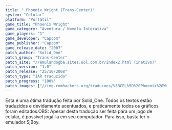 ```yaml
---
title: " Phoenix Wright (Trans-Center)"
system: "Celular"
platform: "Portátil"
game_title: "Phoenix Wright"
game_category: "Aventura / Novela Interativa"
game_players: "1"
game_developer: "Capcom"
game_publisher: "Capcom"
game_release_date: "2007"
patch_author: "Solid_One"
patch_group: "Trans-Center"
patch_site: "//emulandogba.sites.uol.com.br/index2.html (inativo)"
patch_version: "1.0"
patch_release: "25/10/2008"
patch_type: "JAR traduzido"
patch_progress: "100%"
patch_images: ["//img.romhackers.org/traducoes/%5BCEL%5D%20Phoenix%20Wright%20-%20Trans-Center%20-%201.png","//img.romhackers.org/traducoes/%5BCEL%5D%20Phoenix%20Wright%20-%20Trans-Center%20-%202.png","//img.romhackers.org/traducoes/%5BCEL%5D%20Phoenix%20Wright%20-%20Trans-Center%20-%203.png"]
---
```

Esta é uma ótima tradução feita por Solid_One. Todos os textos estão traduzidos e devidamente acentuados, e praticamente todos os gráficos foram editados.OBS: Apesar desta tradução ser feita para um jogo de celular, é possível jogá-la em seu computador. Para isso, basta ter o emulador SjBoy.